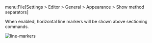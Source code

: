 menu:File[Settings > Editor > General > Appearance > Show method separators]

When enabled, horizontal line markers will be shown above sectioning commands.

![line-markers](https://raw.githubusercontent.com/wiki/Hannah-Sten/TeXiFy-IDEA/Reading/figures/line-markers.png)
